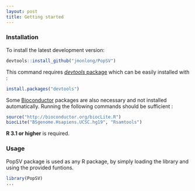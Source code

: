 ```yaml
---
layout: post
title: Getting started
---
```


### Installation
To install the latest development version:

```r
devtools::install_github("jmonlong/PopSV")
```

This command requires [*devtools* package](https://github.com/hadley/devtools) which can be easily installed with :

```r
install.packages("devtools")
``` 

Some [Bioconductor](http://bioconductor.org/) packages are also necessary and not installed automatically. Running the following commands should be sufficient :

```r
source("http://bioconductor.org/biocLite.R")
biocLite("BSgenome.Hsapiens.UCSC.hg19", "Rsamtools")
```

**R 3.1 or higher** is required.

### Usage

PopSV package is used as any R package, by simply loading the library and using the provided funtions.

```r
library(PopSV)
...
```
